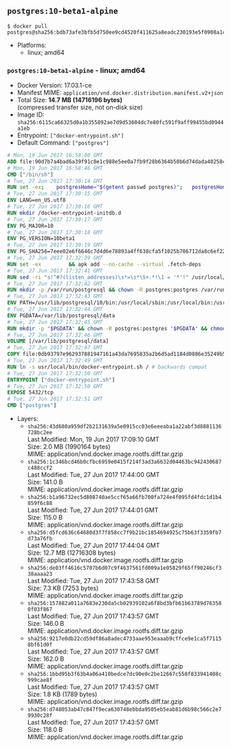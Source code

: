 ## `postgres:10-beta1-alpine`

```console
$ docker pull postgres@sha256:bdb73afe3bfb5d750ee9cd4520f411625a8eadc230193e5f0908a1cc7691d380
```

-	Platforms:
	-	linux; amd64

### `postgres:10-beta1-alpine` - linux; amd64

-	Docker Version: 17.03.1-ce
-	Manifest MIME: `application/vnd.docker.distribution.manifest.v2+json`
-	Total Size: **14.7 MB (14716196 bytes)**  
	(compressed transfer size, not on-disk size)
-	Image ID: `sha256:6115ca66325d0a1b355892ae7d9d53604dc7e80fc591f9aff99455bd0944a1eb`
-	Entrypoint: `["docker-entrypoint.sh"]`
-	Default Command: `["postgres"]`

```dockerfile
# Mon, 19 Jun 2017 16:58:00 GMT
ADD file:90d7b7a4bad6a39f91c8e1c988e5ee0a7fb9f28b6364b50b6d74dada40258cca in / 
# Mon, 19 Jun 2017 16:58:46 GMT
CMD ["/bin/sh"]
# Tue, 27 Jun 2017 17:30:14 GMT
RUN set -ex; 	postgresHome="$(getent passwd postgres)"; 	postgresHome="$(echo "$postgresHome" | cut -d: -f6)"; 	[ "$postgresHome" = '/var/lib/postgresql' ]; 	mkdir -p "$postgresHome"; 	chown -R postgres:postgres "$postgresHome"
# Tue, 27 Jun 2017 17:30:15 GMT
ENV LANG=en_US.utf8
# Tue, 27 Jun 2017 17:30:16 GMT
RUN mkdir /docker-entrypoint-initdb.d
# Tue, 27 Jun 2017 17:30:17 GMT
ENV PG_MAJOR=10
# Tue, 27 Jun 2017 17:30:18 GMT
ENV PG_VERSION=10beta1
# Tue, 27 Jun 2017 17:30:19 GMT
ENV PG_SHA256=7eee02e6f6646c7d4d6e78893a4ff638cfa5f1025b706712da8c6ef2257b5e29
# Tue, 27 Jun 2017 17:32:39 GMT
RUN set -ex 		&& apk add --no-cache --virtual .fetch-deps 		ca-certificates 		openssl 		tar 		&& wget -O postgresql.tar.bz2 "https://ftp.postgresql.org/pub/source/v$PG_VERSION/postgresql-$PG_VERSION.tar.bz2" 	&& echo "$PG_SHA256 *postgresql.tar.bz2" | sha256sum -c - 	&& mkdir -p /usr/src/postgresql 	&& tar 		--extract 		--file postgresql.tar.bz2 		--directory /usr/src/postgresql 		--strip-components 1 	&& rm postgresql.tar.bz2 		&& apk add --no-cache --virtual .build-deps 		bison 		coreutils 		dpkg-dev dpkg 		flex 		gcc 		libc-dev 		libedit-dev 		libxml2-dev 		libxslt-dev 		make 		openssl-dev 		perl-utils 		util-linux-dev 		zlib-dev 		&& cd /usr/src/postgresql 	&& awk '$1 == "#define" && $2 == "DEFAULT_PGSOCKET_DIR" && $3 == "\"/tmp\"" { $3 = "\"/var/run/postgresql\""; print; next } { print }' src/include/pg_config_manual.h > src/include/pg_config_manual.h.new 	&& grep '/var/run/postgresql' src/include/pg_config_manual.h.new 	&& mv src/include/pg_config_manual.h.new src/include/pg_config_manual.h 	&& gnuArch="$(dpkg-architecture --query DEB_BUILD_GNU_TYPE)" 	&& wget -O config/config.guess 'https://git.savannah.gnu.org/cgit/config.git/plain/config.guess?id=7d3d27baf8107b630586c962c057e22149653deb' 	&& wget -O config/config.sub 'https://git.savannah.gnu.org/cgit/config.git/plain/config.sub?id=7d3d27baf8107b630586c962c057e22149653deb' 	&& ./configure 		--build="$gnuArch" 		--enable-integer-datetimes 		--enable-thread-safety 		--enable-tap-tests 		--disable-rpath 		--with-uuid=e2fs 		--with-gnu-ld 		--with-pgport=5432 		--with-system-tzdata=/usr/share/zoneinfo 		--prefix=/usr/local 		--with-includes=/usr/local/include 		--with-libraries=/usr/local/lib 				--with-openssl 		--with-libxml 		--with-libxslt 	&& make -j "$(nproc)" world 	&& make install-world 	&& make -C contrib install 		&& runDeps="$( 		scanelf --needed --nobanner --recursive /usr/local 			| awk '{ gsub(/,/, "\nso:", $2); print "so:" $2 }' 			| sort -u 			| xargs -r apk info --installed 			| sort -u 	)" 	&& apk add --no-cache --virtual .postgresql-rundeps 		$runDeps 		bash 		su-exec 		tzdata 	&& apk del .fetch-deps .build-deps 	&& cd / 	&& rm -rf 		/usr/src/postgresql 		/usr/local/share/doc 		/usr/local/share/man 	&& find /usr/local -name '*.a' -delete
# Tue, 27 Jun 2017 17:32:41 GMT
RUN sed -ri "s!^#?(listen_addresses)\s*=\s*\S+.*!\1 = '*'!" /usr/local/share/postgresql/postgresql.conf.sample
# Tue, 27 Jun 2017 17:32:42 GMT
RUN mkdir -p /var/run/postgresql && chown -R postgres:postgres /var/run/postgresql && chmod 2777 /var/run/postgresql
# Tue, 27 Jun 2017 17:32:43 GMT
ENV PATH=/usr/lib/postgresql/10/bin:/usr/local/sbin:/usr/local/bin:/usr/sbin:/usr/bin:/sbin:/bin
# Tue, 27 Jun 2017 17:32:44 GMT
ENV PGDATA=/var/lib/postgresql/data
# Tue, 27 Jun 2017 17:32:45 GMT
RUN mkdir -p "$PGDATA" && chown -R postgres:postgres "$PGDATA" && chmod 777 "$PGDATA" # this 777 will be replaced by 700 at runtime (allows semi-arbitrary "--user" values)
# Tue, 27 Jun 2017 17:32:46 GMT
VOLUME [/var/lib/postgresql/data]
# Tue, 27 Jun 2017 17:32:47 GMT
COPY file:0db93797e962937881947161a43da7695835a2b6d5ad1184d0886e35249b5e39 in /usr/local/bin/ 
# Tue, 27 Jun 2017 17:32:49 GMT
RUN ln -s usr/local/bin/docker-entrypoint.sh / # backwards compat
# Tue, 27 Jun 2017 17:32:50 GMT
ENTRYPOINT ["docker-entrypoint.sh"]
# Tue, 27 Jun 2017 17:32:50 GMT
EXPOSE 5432/tcp
# Tue, 27 Jun 2017 17:32:51 GMT
CMD ["postgres"]
```

-	Layers:
	-	`sha256:43d680a959df2b2131639a5e0915cc03e6eeeaba1a22abf3d8881136728bc2ee`  
		Last Modified: Mon, 19 Jun 2017 17:09:10 GMT  
		Size: 2.0 MB (1990164 bytes)  
		MIME: application/vnd.docker.image.rootfs.diff.tar.gzip
	-	`sha256:1c346bcd46b0cfbc6959e0415f214f3ad3a6632d04463bc942430687c488ccf2`  
		Last Modified: Tue, 27 Jun 2017 17:44:00 GMT  
		Size: 141.0 B  
		MIME: application/vnd.docker.image.rootfs.diff.tar.gzip
	-	`sha256:b1a96732ec5d808740ae5ccf65a66fb700fa724e4f095fd4fdc1d1b4859f6c88`  
		Last Modified: Tue, 27 Jun 2017 17:44:01 GMT  
		Size: 115.0 B  
		MIME: application/vnd.docker.image.rootfs.diff.tar.gzip
	-	`sha256:d5fcd636c64680d3f7f858cc7f9b21bc1854694925c75b63f3359fb7d73a76fb`  
		Last Modified: Tue, 27 Jun 2017 17:44:04 GMT  
		Size: 12.7 MB (12716308 bytes)  
		MIME: application/vnd.docker.image.rootfs.diff.tar.gzip
	-	`sha256:de03ff4616c5707b6d07c9f4637561fd009a1e05829f65ff90246cf338aaaa23`  
		Last Modified: Tue, 27 Jun 2017 17:43:58 GMT  
		Size: 7.3 KB (7253 bytes)  
		MIME: application/vnd.docker.image.rootfs.diff.tar.gzip
	-	`sha256:157882a011a7683e230da5cb02939102a6f8bd3bfb61b63789d763580f03f867`  
		Last Modified: Tue, 27 Jun 2017 17:43:57 GMT  
		Size: 146.0 B  
		MIME: application/vnd.docker.image.rootfs.diff.tar.gzip
	-	`sha256:9217e0db22cd59df86a8adec4733aae953eaaab9cffce9e1ca5f71158bf61d0f`  
		Last Modified: Tue, 27 Jun 2017 17:43:57 GMT  
		Size: 162.0 B  
		MIME: application/vnd.docker.image.rootfs.diff.tar.gzip
	-	`sha256:1bbd95b3f63b4a06a410bedce7dc90e0c2be12667c558f833941408c999cae8f`  
		Last Modified: Tue, 27 Jun 2017 17:43:57 GMT  
		Size: 1.8 KB (1789 bytes)  
		MIME: application/vnd.docker.image.rootfs.diff.tar.gzip
	-	`sha256:d748053ab47c847f9eca630748ebbda9505eb5eab81d6b98c566c2e79930c28f`  
		Last Modified: Tue, 27 Jun 2017 17:43:57 GMT  
		Size: 118.0 B  
		MIME: application/vnd.docker.image.rootfs.diff.tar.gzip
